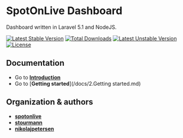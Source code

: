 # SpotOnLive Dashboard

Dashboard written in Laravel 5.1 and NodeJS.

[![Latest Stable Version](https://poser.pugx.org/spotonlive/sldashboard/v/stable)](https://packagist.org/packages/spotonlive/sldashboard) [![Total Downloads](https://poser.pugx.org/spotonlive/sldashboard/downloads)](https://packagist.org/packages/spotonlive/sldashboard) [![Latest Unstable Version](https://poser.pugx.org/spotonlive/sldashboard/v/unstable)](https://packagist.org/packages/spotonlive/sldashboard) [![License](https://poser.pugx.org/spotonlive/sldashboard/license)](https://packagist.org/packages/spotonlive/sldashboard)

## Documentation

* Go to [**Introduction**](/docs/1.Introduction.md)
* Go to [**Getting started**](/docs/2.Getting started.md)

## Organization & authors
* [**spotonlive**](https://github.com/spotonlive)
* [**stourmann**](https://github.com/stoumann)
* [**nikolajpetersen**](https://github.com/Nikolajpetersen)